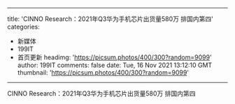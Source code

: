 
---
title: 'CINNO Research：2021年Q3华为手机芯片出货量580万 排国内第四'
categories: 
 - 新媒体
 - 199IT
 - 首页更新
headimg: 'https://picsum.photos/400/300?random=9099'
author: 199IT
comments: false
date: Tue, 16 Nov 2021 13:12:10 GMT
thumbnail: 'https://picsum.photos/400/300?random=9099'
---

<div>   
CINNO Research：2021年Q3华为手机芯片出货量580万 排国内第四  
</div>
            